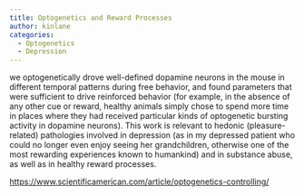 ```yaml
---
title: Optogenetics and Reward Processes
author: kinlane
categories:
  - Optogenetics
  - Depression
---
```

we optogenetically drove well-defined dopamine neurons in the mouse in different temporal patterns during free behavior, and found parameters that were sufficient to drive reinforced behavior (for example, in the absence of any other cue or reward, healthy animals simply chose to spend more time in places where they had received particular kinds of optogenetic bursting activity in dopamine neurons). This work is relevant to hedonic (pleasure-related) pathologies involved in depression (as in my depressed patient who could no longer even enjoy seeing her grandchildren, otherwise one of the most rewarding experiences known to humankind) and in substance abuse, as well as in healthy reward processes.

https://www.scientificamerican.com/article/optogenetics-controlling/